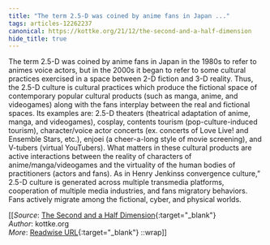 ```yaml
---
title: "The term 2.5-D was coined by anime fans in Japan ..."
tags: articles-12262237
canonical: https://kottke.org/21/12/the-second-and-a-half-dimension
hide_title: true
---
```


The term 2.5-D was coined by anime fans in Japan in the 1980s to refer to animes voice actors, but in the 2000s it began to refer to some cultural practices exercised in a space between 2-D fiction and 3-D reality. Thus, the 2.5-D culture is cultural practices which produce the fictional space of contemporary popular cultural products (such as manga, anime, and videogames) along with the fans interplay between the real and fictional spaces. Its examples are: 2.5-D theaters (theatrical adaptation of anime, manga, and videogames), cosplay, contents tourism (pop-culture-induced tourism), character/voice actor concerts (ex. concerts of Love Live! and Ensemble Stars, etc.), enjoei (a cheer-a-long style of movie screening), and V-tubers (virtual YouTubers). What matters in these cultural products are active interactions between the reality of characters of anime/manga/videogames and the virtuality of the human bodies of practitioners (actors and fans). As in Henry Jenkinss convergence culture,” 2.5-D culture is generated across multiple transmedia platforms, cooperation of multiple media industries, and fans migratory behaviors. Fans actively migrate among the fictional, cyber, and physical worlds.


[[_Source_: [The Second and a Half Dimension](https://kottke.org/21/12/the-second-and-a-half-dimension){:target="_blank"}<br>
_Author_: kottke.org<br>
_More_: [Readwise URL](https://readwise.io/open/258237035){:target="_blank"}
::wrap]]